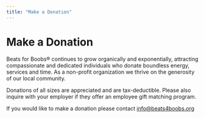 ```yaml
---
title: "Make a Donation"
---
```

# Make a Donation

Beats for Boobs® continues to grow organically and exponentially, attracting compassionate and dedicated individuals who donate boundless energy, services and time. As a non-profit organization we thrive on the generosity of our local community.

Donations of all sizes are appreciated and are tax-deductible.  Please also inquire with your employer if they offer an
employee gift matching program.

If you would like to make a donation please contact [info@beats4boobs.org](mailto:info@beats4boobs.org)

